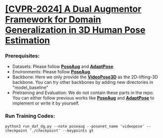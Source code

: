 # [**[CVPR-2024] A Dual Augmentor Framework for Domain Generalization in 3D Human Pose Estimation**](https://arxiv.org/abs/2403.11310)

### Prerequisites:
- Datasets: Please follow [**PoseAug**](https://github.com/jfzhang95/PoseAug) and [**AdaptPose**](https://github.com/mgholamikn/AdaptPose).
- Environments: Please follow [**PoseAug**](https://github.com/jfzhang95/PoseAug).
- Backbone: Here we only provide the [**VideoPose3D**](https://dariopavllo.github.io/VideoPose3D/) as the 2D-lifting-3D backbone. You can try other backbones by adding new directories in "model_baseline"
- Pretraining and Evaluation: We do not contain these parts in the repo. You can either follow previous works like [**PoseAug**](https://github.com/jfzhang95/PoseAug) and [**AdaptPose**](https://github.com/mgholamikn/AdaptPose) to implement or write it by yourself.

### Run Training Codes:
```
python3 run_daf_dg.py --note poseaug --posenet_name 'videopose' --checkpoint './checkpoint' --keypoints gt
```
